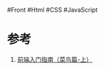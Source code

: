 #Front #Html #CSS #JavaScript

# 参考
1. [前端入门指南（菜鸟篇-上）](https://www.cnblogs.com/miyosan/p/7066701.html)